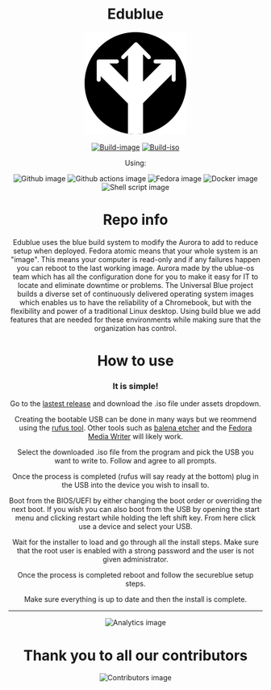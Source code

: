 <div align='center'>

# Edublue
![Edublue logo](https://raw.githubusercontent.com/proJM-Dev-team/edublue/main/assets/edublue.svg)

[![Build-image](https://github.com/proJM-Dev-team/edublue/actions/workflows/image_build.yml/badge.svg)](https://github.com/proJM-Dev-team/edublue/actions/workflows/image_build.yml)
[![Build-iso](https://github.com/proJM-Dev-team/edublue/actions/workflows/iso_build.yml/badge.svg)](https://github.com/proJM-Dev-team/edublue/actions/workflows/iso_build.yml)

Using:

![Github image](https://img.shields.io/badge/GitHub-100000?style=for-the-badge&logo=github&logoColor=white)
![Github actions image](https://img.shields.io/badge/GitHub_Actions-2088FF?style=for-the-badge&logo=github-actions&logoColor=white)
![Fedora image](https://img.shields.io/badge/Fedora-51A2DA?style=for-the-badge&logo=fedora&logoColor=white)
![Docker image](https://img.shields.io/badge/Docker-2CA5E0?style=for-the-badge&logo=docker&logoColor=white)
![Shell script image](https://img.shields.io/badge/Shell_Script-121011?style=for-the-badge&logo=gnu-bash&logoColor=white)

# Repo info
Edublue uses the blue build system to modify the Aurora to add to reduce setup when deployed. Fedora atomic means that your whole system is an "image". This means your computer is read-only and if any failures happen you can reboot to the last working image. Aurora made by the ublue-os team which has all the configuration done for you to make it easy for IT to locate and eliminate downtime or problems. The Universal Blue project builds a diverse set of continuously delivered operating system images which enables us to have the reliability of a Chromebook, but with the flexibility and power of a traditional Linux desktop. Using build blue we add features that are needed for these environments while making sure that the organization has control.

# How to use

### It is simple!

Go to the [lastest release](https://github.com/proJM-Dev-team/releases) and download the .iso file under assets dropdown.

Creating the bootable USB can be done in many ways but we reommend using the [rufus tool](https://rufus.ie/). Other tools such as [balena etcher](https://etcher.balena.io/) and the [Fedora Media Writer](https://github.com/FedoraQt/MediaWriter) will likely work.

Select the downloaded .iso file from the program and pick the USB you want to write to. Follow and agree to all prompts.

Once the process is completed (rufus will say ready at the bottom) plug in the USB into the device you wish to insall to.

Boot from the BIOS/UEFI by either changing the boot order or overriding the next boot. If you wish you can also boot from the USB by opening the start menu and clicking restart while holding the left shift key. From here click use a device and select your USB.

Wait for the installer to load and go through all the install steps. Make sure that the root user is enabled with a strong password and the user is not given administrator.

Once the process is completed reboot and follow the secureblue setup steps. 

Make sure everything is up to date and then the install is complete.

---

![Analytics image](https://repobeats.axiom.co/api/embed/5d4a03920ca65f303f2b16da3ba0addc18e9bc1e.svg)

# Thank you to all our contributors
![Contributors image](https://contrib.rocks/image?repo=proJM-Dev-team/edublue)
